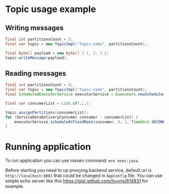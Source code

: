 # Topic usage example

## Writing messages
```java
final int partitionsCount = 8;
final var topic = new TopicImpl("topic-name", partitionsCount);

final byte[] payload = new byte[] { 1, 2, 3 };
topic.writeMessage(payload);
```

## Reading messages
```java
final int partitionsCount = 8;
final var topic = new TopicImpl("topic-name", partitionsCount);
final ScheduledExecutorService executorService = Executors.newScheduledThreadPool(topic.partitionsCount());

final var consumerList = List.of(...);

topic.assignPartitions(consumerList);
for (ServiceDataDeliveryConsumer consumer : consumerList) {
    executorService.scheduleAtFixedRate(consumer, 0, 1, TimeUnit.SECONDS);
}
```

# Running application
To run application you can use maven command: `mvn exec:java`.

Before starting you need to up proxying backend service, default uri is `http://localhost:8081` that could be
changed in `AppConfig` file. 
You can use simple echo server like this https://gist.github.com/huyng/814831 for example.
 